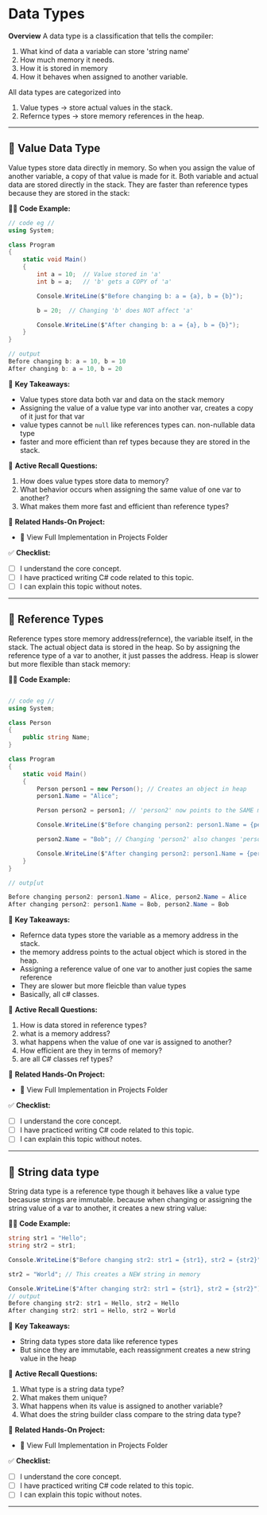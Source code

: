 # Data Types

**Overview**
A data type is a classification that tells the compiler:
1. What kind of data a variable can store 'string name'
2. How much memory it needs.
3. How it is stored in memory
4. How it behaves when assigned to another variable.

All data types are categorized into
1. Value types -> store actual values in the stack.
2. Refernce types -> store memory references in the heap.

---
## 🔹 Value Data Type
Value types store data directly in memory.
So when you assign the value of another variable, a copy of that value is made for it.
Both variable and actual data are stored directly in the stack.
They are faster than reference types because they are stored in the stack:

👨‍💻 **Code Example:**
```csharp
// code eg //
using System;

class Program
{
    static void Main()
    {
        int a = 10;  // Value stored in 'a'
        int b = a;   // 'b' gets a COPY of 'a'

        Console.WriteLine($"Before changing b: a = {a}, b = {b}");

        b = 20;  // Changing 'b' does NOT affect 'a'

        Console.WriteLine($"After changing b: a = {a}, b = {b}");
    }
}

// output
Before changing b: a = 10, b = 10
After changing b: a = 10, b = 20

```

📌 **Key Takeaways:**
- Value types store data both var and data on the stack memory
- Assigning the value of a value type var into another var, creates a copy of it just for that var
- value types cannot be `null` like references types can. non-nullable data type
- faster and more efficient than ref types because they are stored in the stack.

🔄 **Active Recall Questions:**
1. How does value types store data to memory?
2. What behavior occurs when assigning the same value of one var to another?
3. What makes them more fast and efficient than reference types?

🔗 **Related Hands-On Project:**
- 📂  View Full Implementation in Projects Folder

✅ **Checklist:**
- [ ] I understand the core concept.
- [ ] I have practiced writing C# code related to this topic.
- [ ] I can explain this topic without notes.

---

## 🔹 Reference Types
Reference types store memory address(refernce), the variable itself, in the stack.
The actual object data is stored in the heap.
So by assigning the reference type of a var to another, it just passes the address.
Heap is slower but more flexible than stack memory:

👨‍💻 **Code Example:**
```csharp

// code eg //
using System;

class Person
{
    public string Name;
}

class Program
{
    static void Main()
    {
        Person person1 = new Person(); // Creates an object in heap
        person1.Name = "Alice";

        Person person2 = person1; // 'person2' now points to the SAME memory as 'person1'

        Console.WriteLine($"Before changing person2: person1.Name = {person1.Name}, person2.Name = {person2.Name}");

        person2.Name = "Bob"; // Changing 'person2' also changes 'person1'

        Console.WriteLine($"After changing person2: person1.Name = {person1.Name}, person2.Name = {person2.Name}");
    }
}

// outp[ut

Before changing person2: person1.Name = Alice, person2.Name = Alice
After changing person2: person1.Name = Bob, person2.Name = Bob

```

📌 **Key Takeaways:**
- Refernce data types store the variable as a memory address in the stack.
- the memory address points to the actual object which is stored in the heap.
- Assigning a reference value of one var to another just copies the same reference
- They are slower but more fleicble than value types
- Basically, all c# classes.

🔄 **Active Recall Questions:**
1. How is data stored in reference types?
2. what is a memory address?
3. what happens when the value of one var is assigned to another?
4. How efficient are they in terms of memory?
4. are all C# classes ref types?

🔗 **Related Hands-On Project:**
- 📂  View Full Implementation in Projects Folder

✅ **Checklist:**
- [ ] I understand the core concept.
- [ ] I have practiced writing C# code related to this topic.
- [ ] I can explain this topic without notes.

---

## 🔹 String data type
String data type is a reference type though it behaves like a value type
becasuse strings are immutable.
because when changing or assigning the string value of a var to another, 
it creates a new string value:

👨‍💻 **Code Example:**
```csharp
string str1 = "Hello";
string str2 = str1;

Console.WriteLine($"Before changing str2: str1 = {str1}, str2 = {str2}");

str2 = "World"; // This creates a NEW string in memory

Console.WriteLine($"After changing str2: str1 = {str1}, str2 = {str2}");
// output
Before changing str2: str1 = Hello, str2 = Hello
After changing str2: str1 = Hello, str2 = World

```

📌 **Key Takeaways:**
- String data types store data like reference types
- But since they are immutable, each reassignment creates a new string value in the heap

🔄 **Active Recall Questions:**
1. What type is a string data type?
2. What makes them unique?
3. What happens when its value is assigned to another variable?
2. What does the string builder class compare to the string data type?

🔗 **Related Hands-On Project:**
- 📂  View Full Implementation in Projects Folder

✅ **Checklist:**
- [ ] I understand the core concept.
- [ ] I have practiced writing C# code related to this topic.
- [ ] I can explain this topic without notes.

---
